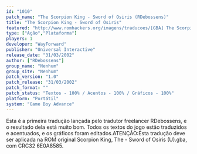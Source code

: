 ```yaml
---
id: "1010"
patch_name: "The Scorpion King - Sword of Osiris (RDebossens)"
title: "The Scorpion King - Sword of Osiris"
featured: "http://www.romhackers.org/imagens/traducoes/[GBA] The Scorpion King - Sword of Osiris - RDebossens - 1.png"
type: ["Ação","Plataforma"]
players: 1
developer: "WayForward"
publisher: "Universal Interactive"
release_date: "31/03/2002"
author: ["RDebossens"]
group_name: "Nenhum"
group_site: "Nenhum"
patch_version: "1.0"
patch_release: "31/03/2002"
patch_format: ""
patch_status: "Textos - 100% / Acentos - 100% / Gráficos - 100%"
platform: "Portátil"
system: "Game Boy Advance"
---
```


Esta é a primeira tradução lançada pelo tradutor freelancer RDebossens, e o resultado dela está muito bom. Todos os textos do jogo estão traduzidos e acentuados, e os gráficos foram editados.ATENÇÃO:Esta tradução deve ser aplicada na ROM original Scorpion King, The - Sword of Osiris (U).gba, com CRC32 6E0A8585.